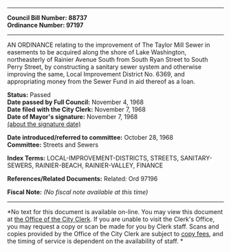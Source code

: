 * * * * *  
  
**Council Bill Number: [](#h0)[](#h2)88737**   
**Ordinance Number: 97197**  
  
* * * * *  
  
AN ORDINANCE relating to the improvement of The Taylor Mill Sewer in easements to be acquired along the shore of Lake Washington, northeasterly of Rainier Avenue South from South Ryan Street to South Perry Street, by constructing a sanitary sewer system and otherwise improving the same, Local Improvement District No. 6369, and appropriating money from the Sewer Fund in aid thereof as a loan.  
  
**Status:** Passed   
**Date passed by Full Council:** November 4, 1968   
**Date filed with the City Clerk:** November 7, 1968   
**Date of Mayor's signature:** November 7, 1968   
[(about the signature date)](/~public/approvaldate.htm)   
  
  
**Date introduced/referred to committee:** October 28, 1968   
**Committee:** Streets and Sewers   
  
**Index Terms:** LOCAL-IMPROVEMENT-DISTRICTS, STREETS, SANITARY-SEWERS, RAINIER-BEACH, RAINIER-VALLEY, FINANCE  
  
**References/Related Documents:** Related: Ord 97196  
  
**Fiscal Note:** *(No fiscal note available at this time)*  
  
* * * * *  
  
*No text for this document is available on-line. You may view this document at [the Office of the City Clerk](http://www.seattle.gov/leg/clerk/contactUs.htm). If you are unable to visit the Clerk's Office, you may request a copy or scan be made for you by Clerk staff. Scans and copies provided by the Office of the City Clerk are subject to [copy fees](http://clerk.seattle.gov/~public/clerkfees.htm), and the timing of service is dependent on the availability of staff. *  
  
  
